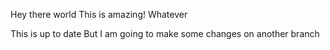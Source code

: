Hey there world
This is amazing!
Whatever

This is up to date
But I am going to make some changes on another branch
